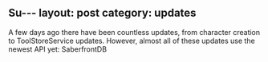 Su---
layout: post
category: updates
---

A few days ago there have been countless updates, from character creation to ToolStoreService updates. However, 
almost all of these updates use the newest API yet: SaberfrontDB
